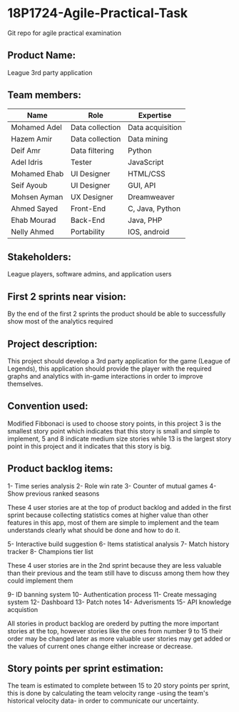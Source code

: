# 18P1724-Agile-Practical-Task
Git repo for agile practical examination

## Product Name: 
League 3rd party application

## Team members:
| Name          |       Role       | Expertise        |
| ------------- | -------------    | -------------    |
| Mohamed Adel  | Data collection  | Data acquisition |
| Hazem Amir    | Data collection  | Data mining      |
| Deif Amr      | Data filtering   | Python           |
| Adel Idris    | Tester           | JavaScript       |
| Mohamed Ehab  | UI Designer      | HTML/CSS         |
| Seif Ayoub    | UI Designer      | GUI, API         |
| Mohsen Ayman  | UX Designer      | Dreamweaver      |
| Ahmed Sayed   | Front-End        | C, Java, Python  |
| Ehab Mourad   | Back-End         | Java, PHP        |
| Nelly Ahmed   | Portability      | IOS, android     |

## Stakeholders: 
League players, software admins, and application users

## First 2 sprints near vision:
By the end of the first 2 sprints the product should be able to successfully show most of the analytics required

## Project description:
This project should develop a 3rd party application for the game (League of Legends), this application should provide the player with the required graphs and analytics with in-game interactions in order to improve themselves.

## Convention used:
Modified Fibbonaci is used to choose story points, in this project 3 is the smallest story point which indicates that this story is small and simple to implement, 5 and 8 indicate medium size stories while 13 is the largest story point in this project and it indicates that this story is big. 

## Product backlog items:
1- Time series analysis
2- Role win rate
3- Counter of mutual games
4- Show previous ranked seasons

These 4 user stories are at the top of product backlog and added in the first sprint because collecting statistics comes at higher value than other features in this app, most of them are simple to implement and the team understands clearly what should be done and how to do it.

5- Interactive build suggestion
6- Items statistical analysis
7- Match history tracker
8- Champions tier list

These 4 user stories are in the 2nd sprint because they are less valuable than their previous and the team still have to discuss among them how they could implement them

9- ID banning system
10- Authentication process
11- Create messaging system 
12- Dashboard
13- Patch notes
14- Adverisments
15- API knowledge acquistion

All stories in product backlog are orederd by putting the more important stories at the top, however stories like the ones from number 9 to 15 their order may be changed later as more valuable user stories may get added or the values of current ones change either increase or decrease.

## Story points per sprint estimation:
The team is estimated to complete between 15 to 20 story points per sprint, this is done by calculating the team velocity range -using the team's historical velocity data- in order to communicate our uncertainty.

